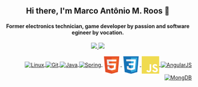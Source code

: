 <h2 align="center"> Hi there, I'm Marco Antônio M. Roos 👋 </h2>
<h4 align="center"> Former electronics technician, game developer by passion and software egineer by vocation. </h4>

<div align="center">
  <a href="https://github.com/marcosRoos">
  <img height="180em" src="https://github-readme-stats.vercel.app/api?username=marcosRoos&show_icons=true&theme=merko&include_all_commits=true&count_private=true"/>
  <img height="180em" src="https://github-readme-stats.vercel.app/api/top-langs/?username=marcosRoos&layout=compact&langs_count=7&theme=merko"/>
  
</div>

<div align="right" style="display: inline_block"><br>
  <img align="center" alt="Linux" height="48" width="48" title="Linux" src="https://cdn.jsdelivr.net/gh/devicons/devicon/icons/linux/linux-original.svg" />
  <img align="center" alt="Git" height="48" width="48" title="Git" src="https://cdn.jsdelivr.net/gh/devicons/devicon/icons/git/git-original.svg">
  <img align="center" alt="Java" height="48" width="48" title="Java" src="https://cdn.jsdelivr.net/gh/devicons/devicon/icons/java/java-original.svg">
  <img align="center" alt="Spring" height="48" width="48" title="Spring"  src="https://cdn.jsdelivr.net/gh/devicons/devicon/icons/spring/spring-original.svg">
  <img align="center" alt="HTML5" height="48" width="48" title="HTML5"  src="https://raw.githubusercontent.com/devicons/devicon/master/icons/html5/html5-original.svg">
  <img align="center" alt="CSS3" height="48" width="48" title="CSS3"  src="https://raw.githubusercontent.com/devicons/devicon/master/icons/css3/css3-original.svg">
  <img align="center" alt="Javascript" height="48" width="48" title="Javascript"  src="https://raw.githubusercontent.com/devicons/devicon/master/icons/javascript/javascript-plain.svg">
  <img align="center" alt="AngularJS" height="48" width="48" title="AngularJS"  src="https://cdn.jsdelivr.net/gh/devicons/devicon/icons/angularjs/angularjs-original.svg">
  <img align="center" alt="MongDB" height="48" width="48" title="MongoDB"  src="https://cdn.jsdelivr.net/gh/devicons/devicon/icons/mongodb/mongodb-original.svg">
</div>
</a>
  
  
  
  
